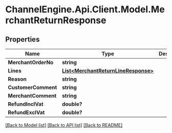 # ChannelEngine.Api.Client.Model.MerchantReturnResponse
## Properties

Name | Type | Description | Notes
------------ | ------------- | ------------- | -------------
**MerchantOrderNo** | **string** |  | [optional] 
**Lines** | [**List&lt;MerchantReturnLineResponse&gt;**](MerchantReturnLineResponse.md) |  | [optional] 
**Reason** | **string** |  | [optional] 
**CustomerComment** | **string** |  | [optional] 
**MerchantComment** | **string** |  | [optional] 
**RefundInclVat** | **double?** |  | [optional] 
**RefundExclVat** | **double?** |  | [optional] 

[[Back to Model list]](../README.md#documentation-for-models) [[Back to API list]](../README.md#documentation-for-api-endpoints) [[Back to README]](../README.md)

